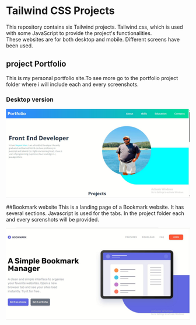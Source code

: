 # Tailwind CSS Projects
This repository contains six Tailwind projects. Tailwind.css, which is used  with some JavaScript to provide the project's functionalities. <br>
These websites are for both desktop and mobile. Different screens have been used.

## project Portfolio
This is my personal portfolio site.To see more go to the portfolio project folder where i will include each and every screenshots. 
### Desktop version
<img src="all-project-assets/portfolio/portfolio_desktop.JPG">

##Bookmark website
This is a landing page of a Bookmark website. It has several sections. Javascript is used for the tabs. In the project folder each and every screnshots will be provided.

<img src="all-project-assets/bookmark/images/bookmark_desktop.JPG">
